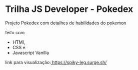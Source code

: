 # Trilha JS Developer - Pokedex 
 
 
 Projeto Pokedex com detalhes de habilidades do pokemon 
 
 feito com 
 - HTMl, 
 - CSS e 
 - Javascript Vanilla
 
 link para visualização:<a href=https://spiky-leg.surge.sh/ target="_blank"> https://spiky-leg.surge.sh/</a> 
